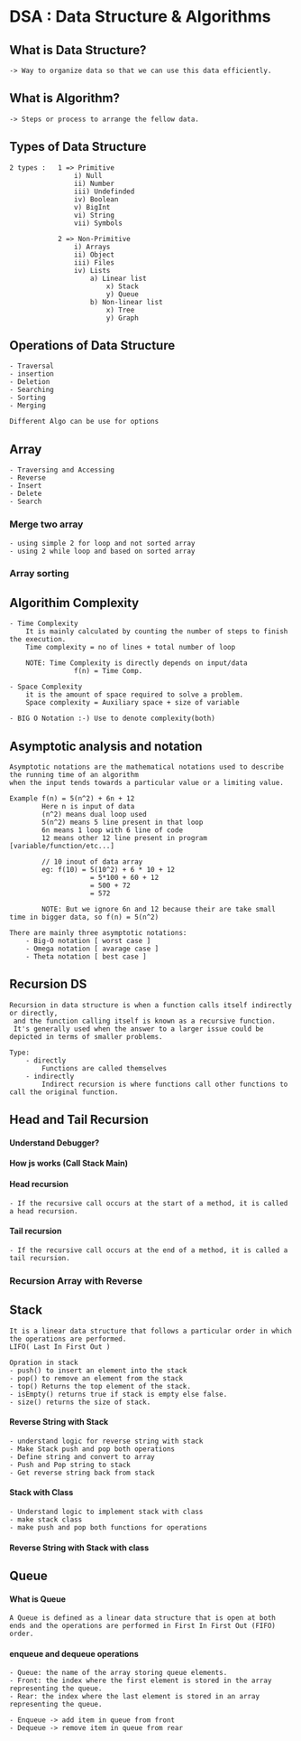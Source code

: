 # DSA : Data Structure & Algorithms

## What is Data Structure?
    -> Way to organize data so that we can use this data efficiently.

## What is Algorithm?
    -> Steps or process to arrange the fellow data.

## Types of Data Structure
    2 types :   1 => Primitive
                    i) Null
                    ii) Number
                    iii) Undefinded
                    iv) Boolean
                    v) BigInt
                    vi) String
                    vii) Symbols

                2 => Non-Primitive
                    i) Arrays
                    ii) Object
                    iii) Files
                    iv) Lists
                        a) Linear list
                            x) Stack
                            y) Queue
                        b) Non-linear list
                            x) Tree
                            y) Graph

## Operations of Data Structure
    - Traversal
    - insertion
    - Deletion
    - Searching
    - Sorting
    - Merging

    Different Algo can be use for options

## Array 
    - Traversing and Accessing
    - Reverse
    - Insert
    - Delete
    - Search

### Merge two array
    - using simple 2 for loop and not sorted array
    - using 2 while loop and based on sorted array

### Array sorting

## Algorithim Complexity
    - Time Complexity
        It is mainly calculated by counting the number of steps to finish the execution.
        Time complexity = no of lines + total number of loop

        NOTE: Time Complexity is directly depends on input/data 
                    f(n) = Time Comp.

    - Space Complexity
        it is the amount of space required to solve a problem.
        Space complexity = Auxiliary space + size of variable

    - BIG O Notation :-) Use to denote complexity(both)

## Asymptotic analysis and notation
    Asymptotic notations are the mathematical notations used to describe the running time of an algorithm
    when the input tends towards a particular value or a limiting value.

    Example f(n) = 5(n^2) + 6n + 12
            Here n is input of data
            (n^2) means dual loop used
            5(n^2) means 5 line present in that loop
            6n means 1 loop with 6 line of code
            12 means other 12 line present in program [variable/function/etc...]

            // 10 inout of data array
            eg: f(10) = 5(10^2) + 6 * 10 + 12
                        = 5*100 + 60 + 12
                        = 500 + 72
                        = 572

            NOTE: But we ignore 6n and 12 because their are take small time in bigger data, so f(n) = 5(n^2)

    There are mainly three asymptotic notations:
        - Big-O notation [ worst case ]
        - Omega notation [ avarage case ]
        - Theta notation [ best case ]

## Recursion DS
    Recursion in data structure is when a function calls itself indirectly or directly,
     and the function calling itself is known as a recursive function. 
     It's generally used when the answer to a larger issue could be depicted in terms of smaller problems.
    
    Type:
        - directly
            Functions are called themselves
        - indirectly
            Indirect recursion is where functions call other functions to call the original function.

## Head and Tail Recursion
#### Understand Debugger?
#### How js works (Call Stack Main)
#### Head recursion
    - If the recursive call occurs at the start of a method, it is called a head recursion.
#### Tail recursion
    - If the recursive call occurs at the end of a method, it is called a tail recursion.

### Recursion Array with Reverse

## Stack
    It is a linear data structure that follows a particular order in which the operations are performed.
    LIFO( Last In First Out )

    Opration in stack
    - push() to insert an element into the stack
    - pop() to remove an element from the stack
    - top() Returns the top element of the stack.
    - isEmpty() returns true if stack is empty else false.
    - size() returns the size of stack.

#### Reverse String with Stack
    - understand logic for reverse string with stack
    - Make Stack push and pop both operations
    - Define string and convert to array
    - Push and Pop string to stack
    - Get reverse string back from stack

#### Stack with Class
    - Understand logic to implement stack with class
    - make stack class
    - make push and pop both functions for operations

#### Reverse String with Stack with class

## Queue

#### What is Queue
    A Queue is defined as a linear data structure that is open at both ends and the operations are performed in First In First Out (FIFO) order.

#### enqueue and dequeue operations
    - Queue: the name of the array storing queue elements.
    - Front: the index where the first element is stored in the array representing the queue.
    - Rear: the index where the last element is stored in an array representing the queue.

    - Enqueue -> add item in queue from front
    - Dequeue -> remove item in queue from rear